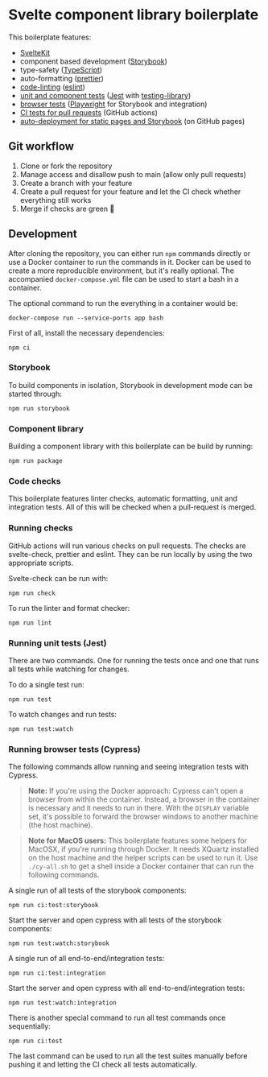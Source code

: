 # Svelte component library boilerplate

This boilerplate features:

- [SvelteKit](https://kit.svelte.dev/)
- component based development ([Storybook](https://storybook.js.org/))
- type-safety ([TypeScript](https://www.typescriptlang.org/))
- auto-formatting ([prettier](https://prettier.io/))
- [code-linting](#running-checks) ([eslint](https://eslint.org/))
- [unit and component tests](#running-unit-tests-jest) ([Jest](https://jestjs.io/) with [testing-library](https://testing-library.com/))
- [browser tests](#running-browser-tests-playwright) ([Playwright](https://playwright.dev/) for Storybook and integration)
- [CI tests for pull requests](.github/workflows/run-checks.yml) (GitHub actions)
- [auto-deployment for static pages and Storybook](.github/workflows/publish-docs.yml) (on GitHub pages)

## Git workflow

1. Clone or fork the repository
2. Manage access and disallow push to main (allow only pull requests)
3. Create a branch with your feature
4. Create a pull request for your feature and let the CI check whether everything still works
5. Merge if checks are green 🙂

## Development

After cloning the repository, you can either run `npm` commands directly or use a Docker container to run the commands in it. Docker can be used to create a more reproducible environment, but it's really optional. The accompanied `docker-compose.yml` file can be used to start a bash in a container.

The optional command to run the everything in a container would be:

```
docker-compose run --service-ports app bash
```

First of all, install the necessary dependencies:

```
npm ci
```

### Storybook

To build components in isolation, Storybook in development mode can be started through:

```
npm run storybook
```

### Component library

Building a component library with this boilerplate can be build by running:

```
npm run package
```

### Code checks

This boilerplate features linter checks, automatic formatting, unit and integration tests. All of this will be checked when a pull-request is merged.

### Running checks

GitHub actions will run various checks on pull requests. The checks are svelte-check, prettier and eslint. They can be run locally by using the two appropriate scripts.

Svelte-check can be run with:

```
npm run check
```

To run the linter and format checker:

```
npm run lint
```

### Running unit tests (Jest)

There are two commands. One for running the tests once and one that runs all tests while watching for changes.

To do a single test run:

```
npm run test
```

To watch changes and run tests:

```
npm run test:watch
```

### Running browser tests (Cypress)

The following commands allow running and seeing integration tests with Cypress.

> **Note:** If you're using the Docker approach: Cypress can't open a browser from within the container. Instead, a browser in the container is necessary and it needs to run in there. With the `DISPLAY` variable set, it's possible to forward the browser windows to another machine (the host machine).

> **Note for MacOS users:** This boilerplate features some helpers for MacOSX, if you're running through Docker. It needs XQuartz installed on the host machine and the helper scripts can be used to run it. Use `./cy-all.sh` to get a shell inside a Docker container that can run the following commands.

A single run of all tests of the storybook components:

```
npm run ci:test:storybook
```

Start the server and open cypress with all tests of the storybook components:

```
npm run test:watch:storybook
```

A single run of all end-to-end/integration tests:

```
npm run ci:test:integration
```

Start the server and open cypress with all end-to-end/integration tests:

```
npm run test:watch:integration
```

There is another special command to run all test commands once sequentially:

```
npm run ci:test
```

The last command can be used to run all the test suites manually before pushing it and letting the CI check all tests automatically.
